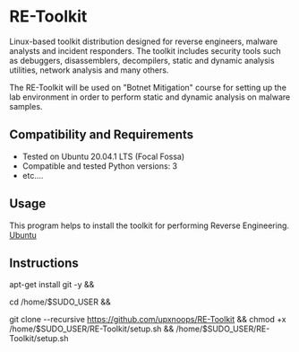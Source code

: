  RE-Toolkit
============

Linux-based toolkit distribution designed for reverse engineers, malware analysts and incident responders. The toolkit includes security tools such as debuggers, disassemblers, decompilers, static and dynamic analysis utilities, network analysis and many others. 

The RE-Toolkit will be used on "Botnet Mitigation" course for setting up the lab environment in order to perform static and dynamic analysis on malware samples.
 

Compatibility and Requirements
------------------------------
* Tested on Ubuntu 20.04.1 LTS (Focal Fossa)
* Compatible and tested Python versions: 3
* etc....

Usage
-----
This program helps to install the toolkit for performing Reverse Engineering. 
[Ubuntu](https://breakdance.github.io/breakdance/)

Instructions
-----


apt-get install git -y && 

cd /home/$SUDO_USER && 


git clone --recursive https://github.com/upxnoops/RE-Toolkit && chmod +x /home/$SUDO_USER/RE-Toolkit/setup.sh && /home/$SUDO_USER/RE-Toolkit/setup.sh
